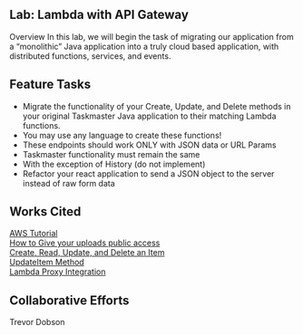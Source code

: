 ## Lab: Lambda with API Gateway
Overview
In this lab, we will begin the task of migrating our application from a “monolithic” Java application into a truly cloud based application, with distributed functions, services, and events.

## Feature Tasks
* Migrate the functionality of your Create, Update, and Delete methods in your original Taskmaster Java application to their matching Lambda functions.
* You may use any language to create these functions!
* These endpoints should work ONLY with JSON data or URL Params
* Taskmaster functionality must remain the same
* With the exception of History (do not implement)
* Refactor your react application to send a JSON object to the server instead of raw form data

## Works Cited

[AWS Tutorial](https://docs.aws.amazon.com/lambda/latest/dg/with-s3-example.html)  
[How to Give your uploads public access](https://forums.aws.amazon.com/thread.jspa?threadID=116231)  
[Create, Read, Update, and Delete an Item](https://docs.aws.amazon.com/amazondynamodb/latest/developerguide/GettingStarted.Js.03.html#GettingStarted.Js.03.03)  
[UpdateItem Method](https://docs.aws.amazon.com/amazondynamodb/latest/APIReference/API_UpdateItem.html)  
[Lambda Proxy Integration](https://serverless.com/framework/docs/providers/aws/events/apigateway/#lambda-proxy-integration)

## Collaborative Efforts

Trevor Dobson
